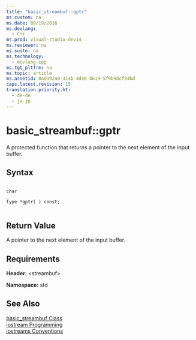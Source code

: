 ```yaml
---
title: "basic_streambuf::gptr"
ms.custom: na
ms.date: 09/19/2016
ms.devlang: 
  - C++
ms.prod: visual-studio-dev14
ms.reviewer: na
ms.suite: na
ms.technology: 
  - devlang-cpp
ms.tgt_pltfrm: na
ms.topic: article
ms.assetid: 0a0a92a0-314b-4de0-b619-5f9b9dcf84bd
caps.latest.revision: 15
translation.priority.ht: 
  - de-de
  - ja-jp
---
```

# basic_streambuf::gptr
A protected function that returns a pointer to the next element of the input buffer.  
  
## Syntax  
  
```  
  
char  
_  
type *gptr( ) const;  
  
```  
  
## Return Value  
 A pointer to the next element of the input buffer.  
  
## Requirements  
 **Header:** <streambuf\>  
  
 **Namespace:** std  
  
## See Also  
 [basic_streambuf Class](../vs140/basic_streambuf-Class.md)   
 [iostream Programming](../vs140/iostream-Programming.md)   
 [iostreams Conventions](../vs140/iostreams-Conventions.md)